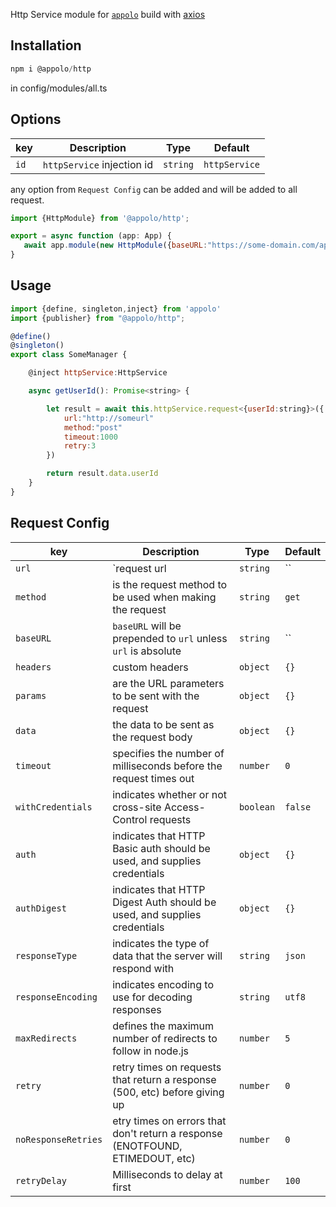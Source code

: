 Http Service module for [`appolo`](https://github.com/shmoop207/appolo) build with [axios](https://github.com/axios/axios)

## Installation

```javascript
npm i @appolo/http
```


in config/modules/all.ts

## Options
| key | Description | Type | Default
| --- | --- | --- | --- |
| `id` | `httpService` injection id | `string`|  `httpService`|

any option from `Request Config` can be added and will be added to all request.

```javascript
import {HttpModule} from '@appolo/http';

export = async function (app: App) {
   await app.module(new HttpModule({baseURL:"https://some-domain.com/api/",retry:2}));
}
```

## Usage

```javascript
import {define, singleton,inject} from 'appolo'
import {publisher} from "@appolo/http";

@define()
@singleton()
export class SomeManager {

    @inject httpService:HttpService

    async getUserId(): Promise<string> {

        let result = await this.httpService.request<{userId:string}>({
            url:"http://someurl"
            method:"post"
            timeout:1000
            retry:3
        })

        return result.data.userId
    }
}
```

## Request Config
| key                 | Description                                                                   | Type | Default
|---------------------|-------------------------------------------------------------------------------| --- | --- |
| `url`               | `request url                                                                  | `string`|  ``|
| `method`            | is the request method to be used when making the request                      | `string` | `get` |
| `baseURL`           | `baseURL` will be prepended to `url` unless `url` is absolute                 | `string` | `` |
| `headers`           | custom headers                                                                | `object` | `{}` |
| `params`            | are the URL parameters to be sent with the request                            | `object` | `{}` |
| `data`              | the data to be sent as the request body                                       | `object` | `{}` |
| `timeout`           | specifies the number of milliseconds before the request times out             | `number` | `0` |
| `withCredentials`   | indicates whether or not cross-site Access-Control requests                   | `boolean` | `false` |
| `auth`              | indicates that HTTP Basic auth should be used, and supplies credentials       | `object` | `{}` |
| `authDigest`        | indicates that HTTP Digest Auth should be used, and supplies credentials      | `object` | `{}` |
| `responseType`      | indicates the type of data that the server will respond with                  | `string` | `json` |
| `responseEncoding`  | indicates encoding to use for decoding responses                              | `string` | `utf8` |
| `maxRedirects`      | defines the maximum number of redirects to follow in node.js                  | `number` | `5` |
| `retry`             | retry  times on requests that return a response (500, etc) before giving up   | `number` | `0` |
| `noResponseRetries` | etry times on errors that don't return a response (ENOTFOUND, ETIMEDOUT, etc) | `number` | `0` |
| `retryDelay`        | Milliseconds to delay at first                                                | `number` | `100` |

